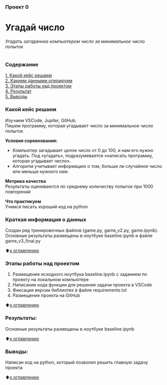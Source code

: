 ### Проект 0
# Угадай число
_Угадать загаданное компьютером число за минимальное число попыток_  
#

<a id = '0'></a>

### Содержание
<a href ="#1">1. Какой кейс решаем</a><br>
<a href ="#2">2. Какими данными оперируем</a><br>
<a href ="#3">3. Этапы работы над проектом</a><br>
<a href ="#4">4. Результат</a><br> 
<a href ="#5">5. Выводы</a><br>


<a id = '1'></a>

### Какой кейс решаем    
Изучаем VSCode, Jupiter, GitHub.  
Пишем программу, которая угадывает число за минимальное число попыток

**Условия соревнования:**  
- Компьютер загадывает целое число от 0 до 100, и нам его нужно угадать. Под «угадать», подразумевается «написать программу, которая угадывает число».
- Алгоритм учитывает информацию о том, больше ли случайное число или меньше нужного нам.

**Метрика качества**     
Результаты оцениваются по среднему количеству попыток при 1000 повторений

**Что практикуем**     
Учимся писать хороший код на python


<a id = '2'></a>

### Краткая информация о данных
Создан ряд тренировочных файлов (game.py, game_v2.py, game.ipynb).  
Основные результаты размещены в ноутбуке baseline.ipynb и файле game_v3_final.py
  
:arrow_up:<a href ="#0">к оглавлению</a><br>


<a id = '3'></a>

### Этапы работы над проектом  
1. Размещение исходного ноутбука baseline.ipynb с заданием по проекту на локальном компьютере
2. Написание кода функции для решения задачи проекта в VSCode
3. Фиксация версии библиотек в файле requirements.txt
4. Размещение проекта на GitHub

:arrow_up:<a href ="#0">к оглавлению</a><br>


<a id = '4'></a>

### Результаты:  
Основные результаты размещены в ноутбуке baseline.ipynb

:arrow_up:<a href ="#0">к оглавлению</a><br>


<a id = '5'></a>

### Выводы:  
Написан код на python, который позволил решить главную задачу проекта

:arrow_up:<a href ="#0">к оглавлению</a><br>
